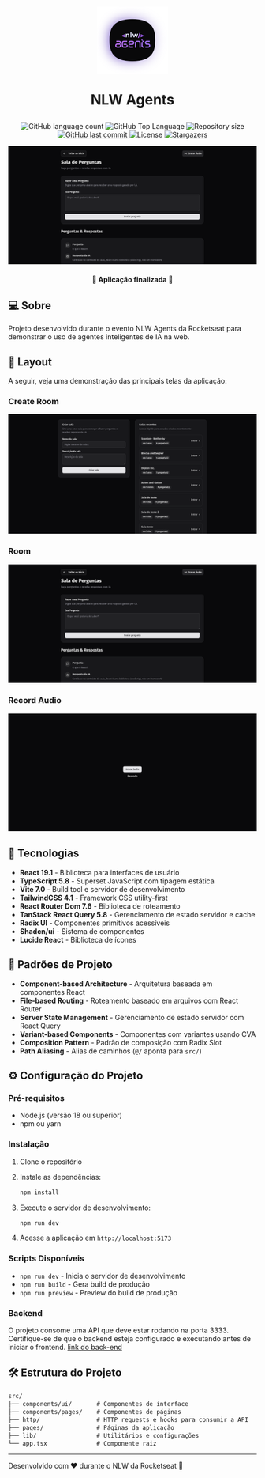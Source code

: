 <h1 align="center">
  <img
    src=".github/nlw-agents-logo.svg"
    title="NLW Agents"
    alt="NLW Agents"
  />

  NLW Agents
</h1>

<p align="center">
  <img alt="GitHub language count" src="https://img.shields.io/github/languages/count/pabloxt14/nlw-agents-react">

  <img alt="GitHub Top Language" src="https://img.shields.io/github/languages/top/pabloxt14/nlw-agents-react" />

  <img alt="Repository size" src="https://img.shields.io/github/repo-size/pabloxt14/nlw-agents-react">
  
  <a href="https://github.com/pabloxt14/nlw-agents-react/commits/master">
    <img alt="GitHub last commit" src="https://img.shields.io/github/last-commit/pabloxt14/nlw-agents-react">
  </a>
    
   <img alt="License" src="https://img.shields.io/badge/license-MIT-blue">

   <a href="https://github.com/pabloxt14/nlw-agents-react/stargazers">
    <img alt="Stargazers" src="https://img.shields.io/github/stars/pabloxt14/nlw-agents-react?style=social">
  </a>
</p>

<p>
  <img src=".github/cover.png" alt="Capa do projeto" />
</p>

<h4 align="center"> 
	🚀 Aplicação finalizada 🚀
</h4>


## 💻 Sobre

Projeto desenvolvido durante o evento NLW Agents da Rocketseat para demonstrar o uso de agentes inteligentes de IA na web.

## 🎨 Layout

A seguir, veja uma demonstração das principais telas da aplicação:

### Create Room

<p align="center">
  <img
    src=".github/screens/create-room.png"
    alt="Create Room Screen"
    title="Create Room Screen"
  />
</p>

### Room

<p align="center">
  <img
    src=".github/screens/room.png"
    alt="Room Screen"
    title="Room Screen"
  />
</p>

### Record Audio

<p align="center">
  <img
    src=".github/screens/record-audio.png"
    alt="Record Audio Screen"
    title="Record Audio Screen"
  />
</p>

## 🚀 Tecnologias

- **React 19.1** - Biblioteca para interfaces de usuário
- **TypeScript 5.8** - Superset JavaScript com tipagem estática
- **Vite 7.0** - Build tool e servidor de desenvolvimento
- **TailwindCSS 4.1** - Framework CSS utility-first
- **React Router Dom 7.6** - Biblioteca de roteamento
- **TanStack React Query 5.8** - Gerenciamento de estado servidor e cache
- **Radix UI** - Componentes primitivos acessíveis
- **Shadcn/ui** - Sistema de componentes
- **Lucide React** - Biblioteca de ícones

## 📂 Padrões de Projeto

- **Component-based Architecture** - Arquitetura baseada em componentes React
- **File-based Routing** - Roteamento baseado em arquivos com React Router
- **Server State Management** - Gerenciamento de estado servidor com React Query
- **Variant-based Components** - Componentes com variantes usando CVA
- **Composition Pattern** - Padrão de composição com Radix Slot
- **Path Aliasing** - Alias de caminhos (`@/` aponta para `src/`)

## ⚙️ Configuração do Projeto

### Pré-requisitos

- Node.js (versão 18 ou superior)
- npm ou yarn

### Instalação

1. Clone o repositório
2. Instale as dependências:
   ```bash
   npm install
   ```

3. Execute o servidor de desenvolvimento:
   ```bash
   npm run dev
   ```

4. Acesse a aplicação em `http://localhost:5173`

### Scripts Disponíveis

- `npm run dev` - Inicia o servidor de desenvolvimento
- `npm run build` - Gera build de produção
- `npm run preview` - Preview do build de produção

### Backend

O projeto consome uma API que deve estar rodando na porta 3333. Certifique-se de que o backend esteja configurado e executando antes de iniciar o frontend. [link do back-end](https://github.com/PabloXT14/nlw-agents-node)

## 🛠️ Estrutura do Projeto

```
src/
├── components/ui/       # Componentes de interface
├── components/pages/    # Componentes de páginas
├── http/                # HTTP requests e hooks para consumir a API
├── pages/               # Páginas da aplicação
├── lib/                 # Utilitários e configurações
└── app.tsx              # Componente raiz
``` 

---

Desenvolvido com ❤️ durante o NLW da Rocketseat 🚀